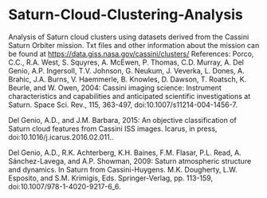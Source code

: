 # Saturn-Cloud-Clustering-Analysis
Analysis of Saturn cloud clusters using datasets derived from the Cassini Saturn Orbiter mission. Txt files and other information about the mission can be found at https://data.giss.nasa.gov/cassini/clusters/
References:
Porco, C.C., R.A. West, S. Squyres, A. McEwen, P. Thomas, C.D. Murray, A. Del Genio, A.P. Ingersoll, T.V. Johnson, G. Neukum, J. Veverka, L. Dones, A. Brahic, J.A. Burns, V. Haemmerle, B. Knowles, D. Dawson, T. Roatsch, K. Beurle, and W. Owen, 2004: Cassini imaging science: Instrument characteristics and capabilities and anticipated scientific investigations at Saturn. Space Sci. Rev., 115, 363-497, doi:10.1007/s11214-004-1456-7.

Del Genio, A.D., and J.M. Barbara, 2015: An objective classification of Saturn cloud features from Cassini ISS images. Icarus, in press, doi:10.1016/j.icarus.2016.02.011..

Del Genio, A.D., R.K. Achterberg, K.H. Baines, F.M. Flasar, P.L. Read, A. Sánchez-Lavega, and A.P. Showman, 2009: Saturn atmospheric structure and dynamics. In Saturn from Cassini-Huygens. M.K. Dougherty, L.W. Esposito, and S.M. Krimigis, Eds. Springer-Verlag, pp. 113-159, doi:10.1007/978-1-4020-9217-6_6.

